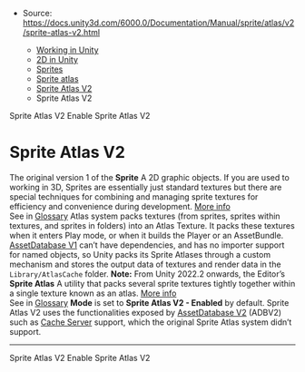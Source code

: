 * Source: https://docs.unity3d.com/6000.0/Documentation/Manual/sprite/atlas/v2/sprite-atlas-v2.html

  * [Working in Unity](https://docs.unity3d.com/6000.0/Documentation/Manual/working-in-unity.html)
  * [2D in Unity](https://docs.unity3d.com/6000.0/Documentation/Manual/Unity2D.html)
  * [Sprites](https://docs.unity3d.com/6000.0/Documentation/Manual/sprite/sprite-landing.html)
  * [Sprite atlas](https://docs.unity3d.com/6000.0/Documentation/Manual/sprite/atlas/atlas-landing.html)
  * [Sprite Atlas V2](https://docs.unity3d.com/6000.0/Documentation/Manual/sprite/atlas/v2/v2-landing.html)
  * Sprite Atlas V2


[](https://docs.unity3d.com/6000.0/Documentation/Manual/sprite/atlas/v2/v2-landing.html)
Sprite Atlas V2
[](https://docs.unity3d.com/6000.0/Documentation/Manual/sprite/atlas/v2/enable-sprite-atlas-v2.html)
Enable Sprite Atlas V2
# Sprite Atlas V2
The original version 1 of the **Sprite** A 2D graphic objects. If you are used to working in 3D, Sprites are essentially just standard textures but there are special techniques for combining and managing sprite textures for efficiency and convenience during development. [More info](https://docs.unity3d.com/6000.0/Documentation/Manual/sprite/sprite-landing.html)  
See in [Glossary](https://docs.unity3d.com/6000.0/Documentation/Manual/Glossary.html#Sprite) Atlas system packs textures (from sprites, sprites within textures, and sprites in folders) into an Atlas Texture. It packs these textures when it enters Play mode, or when it builds the Player or an AssetBundle. [AssetDatabase V1](https://docs.unity3d.com/6000.0/Documentation/Manual/AssetDatabase.html) can’t have dependencies, and has no importer support for named objects, so Unity packs its Sprite Atlases through a custom mechanism and stores the output data of textures and render data in the `Library/AtlasCache` folder.
**Note:** From Unity 2022.2 onwards, the Editor’s **Sprite Atlas** A utility that packs several sprite textures tightly together within a single texture known as an atlas. [More info](https://docs.unity3d.com/6000.0/Documentation/Manual/sprite/atlas/v2/v2-landing.html)  
See in [Glossary](https://docs.unity3d.com/6000.0/Documentation/Manual/Glossary.html#SpriteAtlas) **Mode** is set to **Sprite Atlas V2 - Enabled** by default. Sprite Atlas V2 uses the functionalities exposed by [AssetDatabase V2](https://docs.unity3d.com/2019.3/Documentation/Manual/AssetDatabase.html) (ADBV2) such as [Cache Server](https://docs.unity3d.com/6000.0/Documentation/Manual/UnityAccelerator.html) support, which the original Sprite Atlas system didn’t support.
* * *
[](https://docs.unity3d.com/6000.0/Documentation/Manual/sprite/atlas/v2/v2-landing.html)
Sprite Atlas V2
[](https://docs.unity3d.com/6000.0/Documentation/Manual/sprite/atlas/v2/enable-sprite-atlas-v2.html)
Enable Sprite Atlas V2
